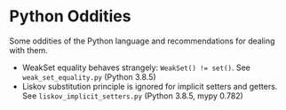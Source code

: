 # Python Oddities

Some oddities of the Python language and recommendations for dealing with them.

- WeakSet equality behaves strangely: `WeakSet() != set()`. See `weak_set_equality.py` (Python 3.8.5)
- Liskov substitution principle is ignored for implicit setters and getters. See `liskov_implicit_setters.py` (Python 3.8.5, mypy 0.782)
